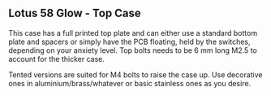 ## Lotus 58 Glow - Top Case
This case has a full printed top plate and can either use a standard bottom plate and spacers or simply have the PCB floating, held by the switches, depending on your anxiety level. Top bolts needs to be 6 mm long M2.5 to account for the thicker case.

Tented versions are suited for M4 bolts to raise the case up. Use decorative ones in aluminium/brass/whatever or basic stainless ones as you desire.
